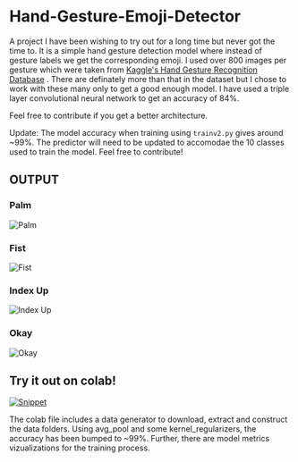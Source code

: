 # Hand-Gesture-Emoji-Detector

A project I have been wishing to try out for a long time but never got the time to. It is a simple hand gesture detection model where instead of gesture labels we get the corresponding emoji. I used over 800 images per gesture which were taken from [Kaggle's Hand Gesture Recognition Database](https://www.kaggle.com/gti-upm/leapgestrecog) . There are definately more than that in the dataset but I chose to work with these many only to get a good enough model. I have used a triple layer convolutional neural network to get an accuracy of 84%.

Feel free to contribute if you get a better architecture.

Update: The model accuracy when training using `trainv2.py` gives around ~99%. The predictor will need to be updated to accomodae the 10 classes used to train the model. Feel free to contribute!

## OUTPUT

### Palm
![Palm](SS/palm.PNG)

### Fist
![Fist](SS/fist.PNG)

### Index Up
![Index Up](SS/index.PNG)

### Okay
![Okay](SS/okay.PNG)

## Try it out on colab!

<a href="https://colab.research.google.com/github/iishipatel/Hand-Gesture-Emoji-Detector/blob/master/Model%20training%2C%20evaluation%20and%20explanation.ipynb">![Snippet](https://colab.research.google.com/assets/colab-badge.svg)</a>

The colab file includes a data generator to download, extract and construct the data folders.
Using avg_pool and some kernel_regularizers, the accuracy has been bumped to ~99%.
Further, there are model metrics vizualizations for the training process.

